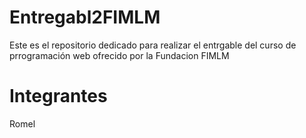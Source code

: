 # Entregabl2FIMLM
Este es el repositorio dedicado para realizar el entrgable del curso de prrogramación web ofrecido por la Fundacion FIMLM

# Integrantes
Romel
